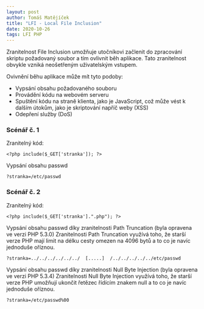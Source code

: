 ```yaml
---
layout: post
author: Tomáš Matějíček
title: "LFI - Local File Inclusion"
date: 2020-10-26
tags: LFI PHP
---
```


Zranitelnost File Inclusion umožňuje utočníkovi začlenit do zpracování skriptu požadovaný soubor a tím ovlivnit běh aplikace. Tato zranitelnost obvykle vzniká neošetřeným uživatelským vstupem.

Ovivnění běhu aplikace může mít tyto podoby:
 - Vypsání obsahu požadovaného souboru
 - Provádění kódu na webovém serveru
 - Spuštění kódu na straně klienta, jako je JavaScript, což může vést k dalším útokům, jako je skriptování napříč weby (XSS)
 - Odepření služby (DoS)
 
### Scénář č. 1
Zranitelný kód:
```
<?php include($_GET['stranka']); ?>
```
Vypsání obsahu passwd
```
?stranka=/etc/passwd
```

### Scénář č. 2
Zranitelný kód:
```
<?php include($_GET['stranka'].".php"); ?>
```

Vypsání obsahu passwd díky zranitelnosti Path Truncation (byla opravena ve verzi PHP 5.3.0)
Zranitelnosti Path Truncation využívá toho, že starší verze PHP mají limit na délku cesty omezen na 4096 bytů a to co je navíc jednoduše oříznou.
```
?stranka=../../../../../../  [.....]  /../../../../../etc/passwd
```

Vypsání obsahu passwd díky zranitelnosti Null Byte Injection (byla opravena ve verzi PHP 5.3.4)
Zranitelnosti Null Byte Injection využívá toho, že starší verze PHP umožňují ukončit řetězec řídícím znakem null a to co je navíc jednoduše oříznou.
```
?stranka=/etc/passwd%00
```
